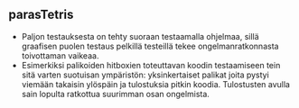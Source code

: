 ## parasTetris
* Paljon testauksesta on tehty suoraan testaamalla ohjelmaa, sillä graafisen puolen testaus pelkillä testeillä tekee ongelmanratkonnasta toivottaman vaikeaa.
* Esimerkiksi palikoiden hitboxien toteuttavan koodin testaamiseen tein sitä varten suotuisan ympäristön: yksinkertaiset palikat joita pystyi viemään takaisin ylöspäin ja tulostuksia pitkin koodia. Tulostusten avulla sain lopulta ratkottua suurimman osan ongelmista.


